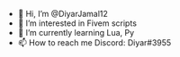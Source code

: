- 👋 Hi, I’m @DiyarJamal12
- 👀 I’m interested in Fivem scripts
- 🌱 I’m currently learning Lua, Py
- 📫 How to reach me Discord: Diyar#3955
